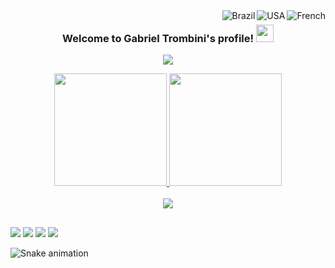 <div>
<img align="right" alt="French" src="https://raw.githubusercontent.com/stevenrskelton/flag-icon/master/png/16/country-4x3/fr.png "France"">
<img align="right" alt="USA" src="https://raw.githubusercontent.com/stevenrskelton/flag-icon/master/png/16/country-4x3/us.png "United States"">
<img align="right" alt="Brazil" src="https://raw.githubusercontent.com/stevenrskelton/flag-icon/master/png/16/country-4x3/br.png "Brazil"">  
</div>

<h3 align="center">
  Welcome to Gabriel Trombini's profile!
  <img src="https://media.giphy.com/media/hvRJCLFzcasrR4ia7z/giphy.gif" width="28">
</h3>

<p align="center">
  <a href="https://github.com/DenverCoder1/readme-typing-svg"><img src="https://readme-typing-svg.herokuapp.com/?lines=Computer%20Engineering%20Student;DataOps%20and%20Full-Stack%20Student;Always%20learning%20new%20things&font=Fira%20Code&center=true&width=440&height=45&vCenter=true&size=22"></a>
</p>

<div align="center">
  <a href="https://github.com/Str0mG">
  <img height="180em" src="https://github-readme-stats.vercel.app/api?username=Str0mG&show_icons=true&theme=tokyonight&include_all_commits=true&count_private=true"/>
  <img height="180em" src="https://github-readme-stats.vercel.app/api/top-langs/?username=Str0mG&layout=compact&langs_count=7&theme=tokyonight"/>
</div>
    
<div style="display: inline_block" align="center"><br>
  <img align="center" src="https://skillicons.dev/icons?i=py,r,postgres,html,css,js,ts,react,cpp,unity" />
  </div>
  
  ##
 
<div> 
  <a href="https://www.instagram.com/trombini_g/" target="_blank"><img src="https://img.shields.io/badge/-Instagram-%23E4405F?style=for-the-badge&logo=instagram&logoColor=white" target="_blank"></a>
 <a href="https://discord.gg/CAjYSUSE" target="_blank"><img src="https://img.shields.io/badge/Discord-7289DA?style=for-the-badge&logo=discord&logoColor=white" target="_blank"></a> 
  <a href = "mailto:gabrieltrombini793@gmail.com"><img src="https://img.shields.io/badge/-Gmail-%23333?style=for-the-badge&logo=gmail&logoColor=white" target="_blank"></a>
  <a href="https://www.linkedin.com/in/gabriel-trombini-20212b188/" target="_blank"><img src="https://img.shields.io/badge/-LinkedIn-%230077B5?style=for-the-badge&logo=linkedin&logoColor=white" target="_blank"></a>
  
  <i class="fa-brands fa-twitter"></i>
  
![Snake animation](https://github.com/Str0mG/Str0mG/blob/output/github-contribution-grid-snake.svg)

</div>
